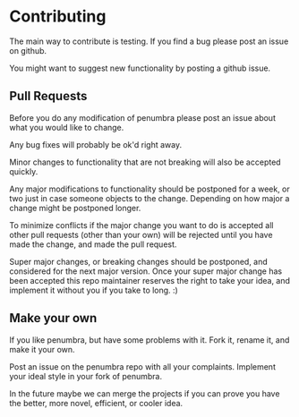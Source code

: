Contributing
============

The main way to contribute is testing. If you find a bug please post an issue on github.

You might want to suggest new functionality by posting a github issue.

Pull Requests
-------------

Before you do any modification of penumbra please post an issue about what you would like to change.

Any bug fixes will probably be ok'd right away.

Minor changes to functionality that are not breaking will also be accepted quickly.

Any major modifications to functionality should be postponed for a week, or two just in case someone objects to the change. Depending on how major a change might be postponed longer.

To minimize conflicts if the major change you want to do is accepted all other pull requests (other than your own) will be rejected until you have made the change, and made the pull request.

Super major changes, or breaking changes should be postponed, and considered for the next major version. Once your super major change has been accepted this repo maintainer reserves the right to take your idea, and implement it without you if you take to long. :)

Make your own
-------------

If you like penumbra, but have some problems with it. Fork it, rename it, and make it your own.

Post an issue on the penumbra repo with all your complaints. Implement your ideal style in your fork of penumbra.

In the future maybe we can merge the projects if you can prove you have the better, more novel, efficient, or cooler idea.
